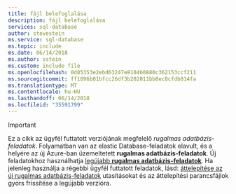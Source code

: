 ```yaml
---
title: fájl belefoglalása
description: fájl belefoglalása
services: sql-database
author: stevestein
ms.service: sql-database
ms.topic: include
ms.date: 06/14/2018
ms.author: sstein
ms.custom: include file
ms.openlocfilehash: 0d85353e2ebd63247e810460880c362153ccf211
ms.sourcegitcommit: ff1896b01bfcc26df3b202011bb8ec8cfdb014fa
ms.translationtype: MT
ms.contentlocale: hu-HU
ms.lasthandoff: 06/14/2018
ms.locfileid: "35591799"
---
```

> [!IMPORTANT]
> Ez a cikk az ügyfél futtatott verziójának megfelelő *rugalmas adatbázis-feladatok*. Folyamatban van az elastic Database-feladatok elavult, és a helyére az új Azure-ban üzemeltetett **rugalmas adatbázis-feladatok**. Új feladatokhoz használhatja [legújabb **rugalmas adatbázis-feladatok**](../articles/sql-database/elastic-jobs-overview.md). Ha jelenleg használja a régebbi ügyfél futtatott feladatok, lásd: [áttelepítése az új rugalmas adatbázis-feladatok](../articles/sql-database/elastic-jobs-migrate.md) utasításokat és az áttelepítési parancsfájlok gyors frissítése a legújabb verzióra.